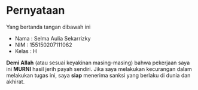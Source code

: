 # Pernyataan

Yang bertanda tangan dibawah ini

* Nama  : Selma Aulia Sekarrizky
* NIM   : 155150207111062
* Kelas : H

**Demi Allah** (atau sesuai keyakinan masing-masing) bahwa pekerjaan saya ini **MURNI** hasil jerih payah sendiri. Jika saya melakukan kecurangan dalam melakukan tugas ini, saya **siap** menerima sanksi yang berlaku di dunia dan akhirat.
